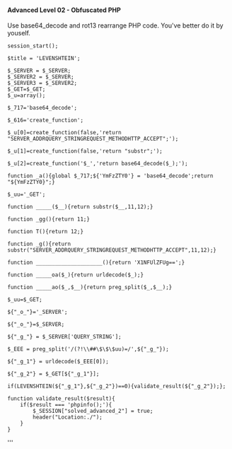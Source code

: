 #### Advanced Level 02 - Obfuscated PHP

Use base64_decode and rot13 rearrange PHP code. You've better do it by youself.

    session_start();
    
    $title = 'LEVENSHTEIN';

    $_SERVER = $_SERVER;
    $_SERVER2 = $_SERVER;
    $_SERVER3 = $_SERVER2;
    $_GET=$_GET;
    $_u=array();

    $_717='base64_decode';

    $_616='create_function';

    $_u[0]=create_function(false,'return "SERVER_ADDRQUERY_STRINGREQUEST_METHODHTTP_ACCEPT";');

    $_u[1]=create_function(false,'return "substr";');

    $_u[2]=create_function('$_','return base64_decode($_);');

    function _a(){global $_717;${'YmFzZTY0'} = 'base64_decode';return "${YmFzZTY0}";}

    $_uu='_GET';

    function _____($__){return substr($__,11,12);}

    function _gg(){return 11;}

    function T(){return 12;}

    function _g(){return substr("SERVER_ADDRQUERY_STRINGREQUEST_METHODHTTP_ACCEPT",11,12);}

    function _____________________(){return 'X1NFUlZFUg==';}

    function _____oa($_){return urldecode($_);}

    function _____ao($_,$__){return preg_split($_,$__);}

    $_uu=$_GET;

    ${"_o_"}='_SERVER';

    ${"_o_"}=$_SERVER;

    ${"_g_"} = $_SERVER['QUERY_STRING'];

    $_EEE = preg_split('/(?!\\##\$\$\$uu)=/',${"_g_"});

    ${"_g_1"} = urldecode($_EEE[0]);

    ${"_g_2"} = $_GET[${"_g_1"}];

    if(LEVENSHTEIN(${"_g_1"},${"_g_2"})==0){validate_result(${"_g_2"});};

    function validate_result($result){
        if($result === 'phpinfo();'){
            $_SESSION["solved_advanced_2"] = true;
            header("Location:./");
        }
    }
'''

